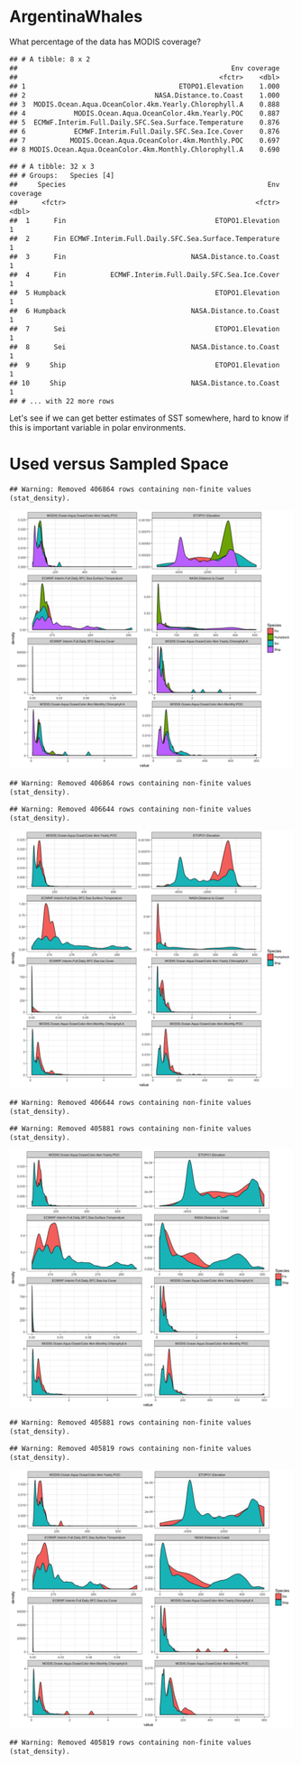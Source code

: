 # ArgentinaWhales




What percentage of the data has MODIS coverage?


```
## # A tibble: 8 x 2
##                                                     Env coverage
##                                                  <fctr>    <dbl>
## 1                                      ETOPO1.Elevation    1.000
## 2                                NASA.Distance.to.Coast    1.000
## 3  MODIS.Ocean.Aqua.OceanColor.4km.Yearly.Chlorophyll.A    0.888
## 4            MODIS.Ocean.Aqua.OceanColor.4km.Yearly.POC    0.887
## 5  ECMWF.Interim.Full.Daily.SFC.Sea.Surface.Temperature    0.876
## 6            ECMWF.Interim.Full.Daily.SFC.Sea.Ice.Cover    0.876
## 7           MODIS.Ocean.Aqua.OceanColor.4km.Monthly.POC    0.697
## 8 MODIS.Ocean.Aqua.OceanColor.4km.Monthly.Chlorophyll.A    0.690
```

```
## # A tibble: 32 x 3
## # Groups:   Species [4]
##     Species                                                  Env coverage
##      <fctr>                                               <fctr>    <dbl>
##  1      Fin                                     ETOPO1.Elevation        1
##  2      Fin ECMWF.Interim.Full.Daily.SFC.Sea.Surface.Temperature        1
##  3      Fin                               NASA.Distance.to.Coast        1
##  4      Fin           ECMWF.Interim.Full.Daily.SFC.Sea.Ice.Cover        1
##  5 Humpback                                     ETOPO1.Elevation        1
##  6 Humpback                               NASA.Distance.to.Coast        1
##  7      Sei                                     ETOPO1.Elevation        1
##  8      Sei                               NASA.Distance.to.Coast        1
##  9     Ship                                     ETOPO1.Elevation        1
## 10     Ship                               NASA.Distance.to.Coast        1
## # ... with 22 more rows
```

Let's see if we can get better estimates of SST somewhere, hard to know if this is important variable in polar environments.

# Used versus Sampled Space

```
## Warning: Removed 406864 rows containing non-finite values (stat_density).
```

![](EnvMapping_files/figure-html/unnamed-chunk-3-1.png)<!-- -->

```
## Warning: Removed 406864 rows containing non-finite values (stat_density).
```

```
## Warning: Removed 406644 rows containing non-finite values (stat_density).
```

![](EnvMapping_files/figure-html/unnamed-chunk-3-2.png)<!-- -->

```
## Warning: Removed 406644 rows containing non-finite values (stat_density).
```

```
## Warning: Removed 405881 rows containing non-finite values (stat_density).
```

![](EnvMapping_files/figure-html/unnamed-chunk-3-3.png)<!-- -->

```
## Warning: Removed 405881 rows containing non-finite values (stat_density).
```

```
## Warning: Removed 405819 rows containing non-finite values (stat_density).
```

![](EnvMapping_files/figure-html/unnamed-chunk-3-4.png)<!-- -->

```
## Warning: Removed 405819 rows containing non-finite values (stat_density).
```
